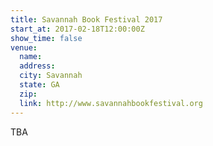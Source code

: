 ```yaml
---
title: Savannah Book Festival 2017
start_at: 2017-02-18T12:00:00Z
show_time: false
venue:
  name:
  address:
  city: Savannah
  state: GA
  zip:
  link: http://www.savannahbookfestival.org
---
```

TBA
